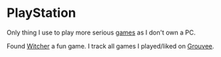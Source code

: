 # PlayStation

Only thing I use to play more serious [games](games.md) as I don't own a PC.

Found [Witcher](https://store.playstation.com/en-us/product/UP4497-CUSA05725_00-00000000000GOTY5) a fun game. I track all games I played/liked on [Grouvee](https://www.grouvee.com/user/nikivi/).
